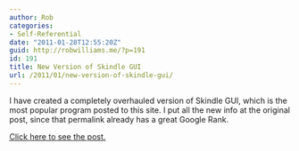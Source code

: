 ```yaml
---
author: Rob
categories:
- Self-Referential
date: "2011-01-28T12:55:20Z"
guid: http://robwilliams.me/?p=191
id: 191
title: New Version of Skindle GUI
url: /2011/01/new-version-of-skindle-gui/
---
```

I have created a completely overhauled version of Skindle GUI, which is the most popular program posted to this site. I put all the new info at the original post, since that permalink already has a great Google Rank.

[Click here to see the post.](/2010/07/skindle-gui/)
